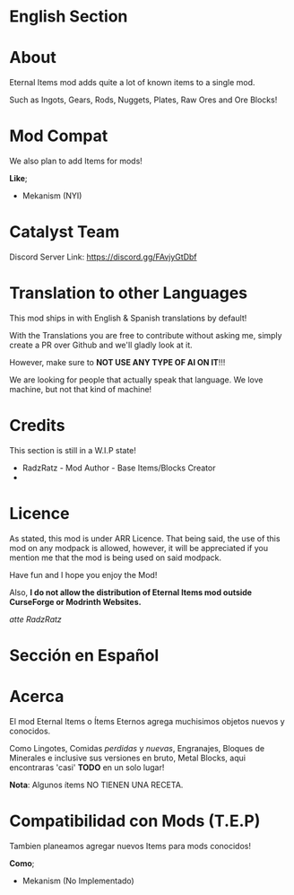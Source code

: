 English Section
======
About
=======

Eternal Items mod adds quite a lot of known items to a single mod.

Such as Ingots, Gears, Rods, Nuggets, Plates, Raw Ores and Ore Blocks!

Mod Compat
===================

We also plan to add Items for mods!

**Like**;

- Mekanism (NYI)

Catalyst Team
==========

Discord Server Link: https://discord.gg/FAvjyGtDbf

Translation to other Languages
=============

This mod ships in with English & Spanish translations by default!

With the Translations you are free to contribute without asking me, simply create a PR over Github and we'll gladly look at it.

However, make sure to **NOT USE ANY TYPE OF AI ON IT**!!!

We are looking for people that actually speak that language. We love machine, but not that kind of machine!

Credits
============

This section is still in a W.I.P state!

- RadzRatz - Mod Author - Base Items/Blocks Creator
- 

Licence
=======

As stated, this mod is under ARR Licence. That being said, the use of this mod on any modpack is allowed, however, it will be appreciated
if you mention me that the mod is being used on said modpack.

Have fun and I hope you enjoy the Mod!

Also, **I do not allow the distribution of Eternal Items mod outside CurseForge or Modrinth Websites.**

*atte RadzRatz*

Sección en Español
=======
Acerca
=======

El mod Eternal Items o Ítems Eternos agrega muchisimos objetos nuevos y conocidos.

Como Lingotes, Comidas *perdidas* y *nuevas*, Engranajes, Bloques de Minerales e inclusive sus versiones en bruto, Metal Blocks, aqui encontraras 'casi' **TODO** en un solo lugar!

**Nota**: Algunos ítems NO TIENEN UNA RECETA.

Compatibilidad con Mods (T.E.P)
===================

Tambien planeamos agregar nuevos Items para mods conocidos!

**Como**;

- Mekanism (No Implementado)
